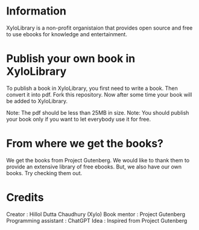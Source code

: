 # Information
XyloLibrary is a non-profit organistaion that provides open source and free to use ebooks for knowledge and entertainment.

# Publish your own book in XyloLibrary
To publish a book in XyloLibrary, you first need to write a book.
Then convert it into pdf.
Fork this repository.
Now after some time your book will be added to XyloLibrary.

Note: The pdf should be less than 25MB in size.
Note: You should publish your book only if you want to let everybody use it for free.

# From where we get the books?
We get the books from Project Gutenberg. We would like to thank them to provide an extensive library of free ebooks.
But, we also have our own books. Try checking them out.

# Credits
Creator : Hillol Dutta Chaudhury (Xylo)
Book mentor : Project Gutenberg
Programming assistant : ChatGPT
Idea : Inspired from Project Gutenberg
